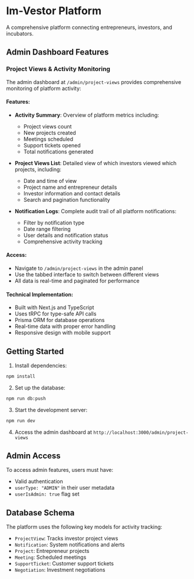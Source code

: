 # Im-Vestor Platform

A comprehensive platform connecting entrepreneurs, investors, and incubators.

## Admin Dashboard Features

### Project Views & Activity Monitoring

The admin dashboard at `/admin/project-views` provides comprehensive monitoring of platform activity:

#### Features:
- **Activity Summary**: Overview of platform metrics including:
  - Project views count
  - New projects created
  - Meetings scheduled
  - Support tickets opened
  - Total notifications generated

- **Project Views List**: Detailed view of which investors viewed which projects, including:
  - Date and time of view
  - Project name and entrepreneur details
  - Investor information and contact details
  - Search and pagination functionality

- **Notification Logs**: Complete audit trail of all platform notifications:
  - Filter by notification type
  - Date range filtering
  - User details and notification status
  - Comprehensive activity tracking

#### Access:
- Navigate to `/admin/project-views` in the admin panel
- Use the tabbed interface to switch between different views
- All data is real-time and paginated for performance

#### Technical Implementation:
- Built with Next.js and TypeScript
- Uses tRPC for type-safe API calls
- Prisma ORM for database operations
- Real-time data with proper error handling
- Responsive design with mobile support

## Getting Started

1. Install dependencies:
```bash
npm install
```

2. Set up the database:
```bash
npm run db:push
```

3. Start the development server:
```bash
npm run dev
```

4. Access the admin dashboard at `http://localhost:3000/admin/project-views`

## Admin Access

To access admin features, users must have:
- Valid authentication
- `userType: "ADMIN"` in their user metadata
- `userIsAdmin: true` flag set

## Database Schema

The platform uses the following key models for activity tracking:
- `ProjectView`: Tracks investor project views
- `Notification`: System notifications and alerts
- `Project`: Entrepreneur projects
- `Meeting`: Scheduled meetings
- `SupportTicket`: Customer support tickets
- `Negotiation`: Investment negotiations